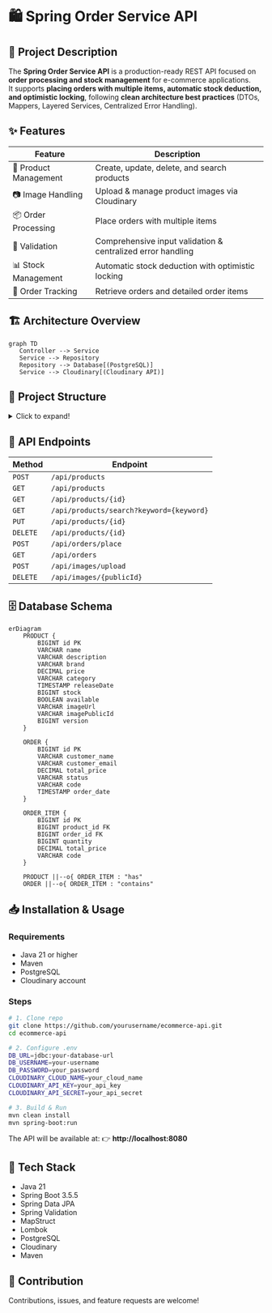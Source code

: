 # 🛍️ Spring Order Service API

## 📖 Project Description
The **Spring Order Service API** is a production-ready REST API focused on **order processing and stock management** for e-commerce applications.  
It supports **placing orders with multiple items, automatic stock deduction, and optimistic locking**, following **clean architecture best practices** (DTOs, Mappers, Layered Services, Centralized Error Handling).

## ✨ Features

| Feature | Description |
|---------|-------------|
| 🛒 Product Management | Create, update, delete, and search products |
| 📷 Image Handling | Upload & manage product images via Cloudinary |
| 📦 Order Processing | Place orders with multiple items |
| 🔐 Validation | Comprehensive input validation & centralized error handling |
| 📊 Stock Management | Automatic stock deduction with optimistic locking |
| 🧾 Order Tracking | Retrieve orders and detailed order items |

## 🏗️ Architecture Overview

```mermaid
graph TD
   Controller --> Service
   Service --> Repository
   Repository --> Database[(PostgreSQL)]
   Service --> Cloudinary[(Cloudinary API)]
```

## 📂 Project Structure

<details>
<summary>Click to expand!</summary>

```
📦src/main/java/org/ecommercapp/ecommerce
 ┣ 📂image
 ┃ ┣ 📂controller
 ┃ ┃ ┗ 📜ImageController.java
 ┃ ┣ 📂dto
 ┃ ┃ ┗ 📜ImageUploadResponse.java
 ┃ ┗ 📂service
 ┃ ┃ ┣ 📂impl
 ┃ ┃ ┃ ┗ 📜ImageServiceImpl.java
 ┃ ┃ ┗ 📜ImageService.java
 ┣ 📂order
 ┃ ┣ 📂controller
 ┃ ┃ ┗ 📜OrderController.java
 ┃ ┣ 📂dto
 ┃ ┃ ┣ 📂order
 ┃ ┃ ┃ ┣ 📜OrderRequestDto.java
 ┃ ┃ ┃ ┗ 📜OrderResponseDto.java
 ┃ ┃ ┗ 📂orderItem
 ┃ ┃ ┃ ┣ 📜OrderItemRequestDto.java
 ┃ ┃ ┃ ┗ 📜OrderItemResponseDto.java
 ┃ ┣ 📂entity
 ┃ ┃ ┣ 📜Order.java
 ┃ ┃ ┗ 📜OrderItem.java
 ┃ ┣ 📂mapper
 ┃ ┃ ┣ 📜OrderItemMapper.java
 ┃ ┃ ┗ 📜OrderMapper.java
 ┃ ┣ 📂repo
 ┃ ┃ ┗ 📜OrderRepo.java
 ┃ ┗ 📂service
 ┃ ┃ ┣ 📂impl
 ┃ ┃ ┃ ┗ 📜OrderServiceImpl.java
 ┃ ┃ ┗ 📜OrderService.java
 ┣ 📂product
 ┃ ┣ 📂controller
 ┃ ┃ ┗ 📜ProductController.java
 ┃ ┣ 📂dto
 ┃ ┃ ┣ 📜ProductCreateDto.java
 ┃ ┃ ┣ 📜ProductResponseDto.java
 ┃ ┃ ┗ 📜ProductUpdateDto.java
 ┃ ┣ 📂entity
 ┃ ┃ ┗ 📜Product.java
 ┃ ┣ 📂mapper
 ┃ ┃ ┗ 📜ProductMapper.java
 ┃ ┣ 📂repo
 ┃ ┃ ┗ 📜ProductRepo.java
 ┃ ┗ 📂service
 ┃ ┃ ┣ 📂impl
 ┃ ┃ ┃ ┗ 📜ProductServiceImpl.java
 ┃ ┃ ┗ 📜ProductService.java
 ┣ 📂shared
 ┃ ┣ 📂config
 ┃ ┃ ┗ 📂cloudinary
 ┃ ┃ ┃ ┣ 📜CloudinaryConfig.java
 ┃ ┃ ┃ ┗ 📜CloudinaryProperties.java
 ┃ ┣ 📂dto
 ┃ ┃ ┗ 📜ApiResponse.java
 ┃ ┣ 📂exception
 ┃ ┃ ┣ 📜DuplicateResourceException.java
 ┃ ┃ ┣ 📜GlobalExceptionHandler.java
 ┃ ┃ ┣ 📜RecordNotFoundException.java
 ┃ ┃ ┗ 📜StockDeductionException.java
 ┃ ┗ 📂util
 ┃ ┃ ┣ 📜CodeGenerator.java
 ┃ ┃ ┗ 📜ResponseBuilder.java
 ┗ 📜ECommerceApplication.java
```
</details>

## 🔗 API Endpoints

| Method | Endpoint |
|---------|----------|
| `POST` | `/api/products` |
| `GET` | `/api/products` |
| `GET` | `/api/products/{id}` |
| `GET` | `/api/products/search?keyword={keyword}` |
| `PUT` | `/api/products/{id}` |
| `DELETE` | `/api/products/{id}` |
| `POST` | `/api/orders/place` |
| `GET` | `/api/orders` |
| `POST` | `/api/images/upload` |
| `DELETE` | `/api/images/{publicId}` |

## 🗄️ Database Schema

```mermaid
erDiagram
    PRODUCT {
        BIGINT id PK
        VARCHAR name
        VARCHAR description
        VARCHAR brand
        DECIMAL price
        VARCHAR category
        TIMESTAMP releaseDate
        BIGINT stock
        BOOLEAN available
        VARCHAR imageUrl
        VARCHAR imagePublicId
        BIGINT version
    }
    
    ORDER {
        BIGINT id PK
        VARCHAR customer_name
        VARCHAR customer_email
        DECIMAL total_price
        VARCHAR status
        VARCHAR code
        TIMESTAMP order_date
    }
    
    ORDER_ITEM {
        BIGINT id PK
        BIGINT product_id FK
        BIGINT order_id FK
        BIGINT quantity
        DECIMAL total_price
        VARCHAR code
    }
    
    PRODUCT ||--o{ ORDER_ITEM : "has"
    ORDER ||--o{ ORDER_ITEM : "contains"
```

## 📥 Installation & Usage

### Requirements
- Java 21 or higher
- Maven
- PostgreSQL
- Cloudinary account

### Steps

```bash
# 1. Clone repo
git clone https://github.com/yourusername/ecommerce-api.git
cd ecommerce-api
```

```bash
# 2. Configure .env
DB_URL=jdbc:your-database-url
DB_USERNAME=your-username
DB_PASSWORD=your_password
CLOUDINARY_CLOUD_NAME=your_cloud_name
CLOUDINARY_API_KEY=your_api_key
CLOUDINARY_API_SECRET=your_api_secret
```

```bash
# 3. Build & Run
mvn clean install
mvn spring-boot:run
```

The API will be available at:
👉 **http://localhost:8080**

## 🧰 Tech Stack

- Java 21
- Spring Boot 3.5.5
- Spring Data JPA
- Spring Validation
- MapStruct
- Lombok
- PostgreSQL
- Cloudinary
- Maven

## 🤝 Contribution

Contributions, issues, and feature requests are welcome!
